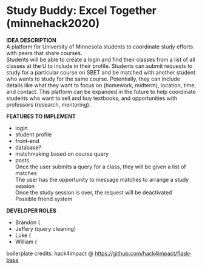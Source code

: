 # Study Buddy: Excel Together (minnehack2020)
__IDEA DESCRIPTION__  
A platform for University of Minnesota students to coordinate study efforts with peers that share courses.  
Students will be able to create a login and find their classes from a list of all classes at the U to include in their profile. Students can submit requests to study for a particular course on SBET and be matched with another student who wants to study for the same course. Potentially, they can include details like what they want to focus on (homework, midterm), location, time, and contact. This platform can be expanded in the future to help coordinate students who want to sell and buy textbooks, and opportunities with professors (research, mentoring).  
   
__FEATURES TO IMPLEMENT__  
* login  
* student profile
* front-end
* database?
* matchmaking based on course query
* posts  
Once the user submits a query for a class, they will be given a list of matches  
The user has the opportunity to message matches to arrange a study session  
Once the study session is over, the request will be deactivated  
Possible friend system  

  
__DEVELOPER ROLES__
* Brandon (
* Jeffery (query cleaning)
* Luke (
* William (
  
boilerplate credits: hack4impact @ https://github.com/hack4impact/flask-base

